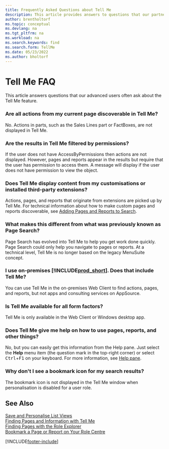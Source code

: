 ```yaml
---
title: Frequently Asked Questions about Tell Me
description: This article provides answers to questions that our partners and customers often ask about the Tell Me feature.
author: brentholtorf
ms.topic: conceptual
ms.devlang: na
ms.tgt_pltfrm: na
ms.workload: na
ms.search.keywords: find
ms.search.form: TellMe
ms.date: 05/23/2022
ms.author: bholtorf
---
```

# <a name="tell-me-faq"></a><a name="tell-me-faq"></a><a name="tell-me-faq"></a>Tell Me FAQ
This article answers questions that our advanced users often ask about the Tell Me feature.

### <a name="are-all-actions-from-my-current-page-discoverable-in-tell-me"></a><a name="are-all-actions-from-my-current-page-discoverable-in-tell-me"></a><a name="are-all-actions-from-my-current-page-discoverable-in-tell-me"></a>Are all actions from my current page discoverable in Tell Me?

No. Actions in parts, such as the Sales Lines part or FactBoxes, are not displayed in Tell Me.

### <a name="are-the-results-in-tell-me-filtered-by-permissions"></a><a name="are-the-results-in-tell-me-filtered-by-permissions"></a><a name="are-the-results-in-tell-me-filtered-by-permissions"></a>Are the results in Tell Me filtered by permissions?

If the user does not have AccessByPermissions then actions are not displayed. However, pages and reports appear in the results but require that the user has permission to access them. A message will display if the user does not have permission to view the object.

### <a name="does-tell-me-display-content-from-my-customizations-or-installed-third-party-extensions"></a><a name="does-tell-me-display-content-from-my-customizations-or-installed-third-party-extensions"></a><a name="does-tell-me-display-content-from-my-customizations-or-installed-third-party-extensions"></a>Does Tell Me display content from my customisations or installed third-party extensions?

Actions, pages, and reports that originate from extensions are picked up by Tell Me. For technical information about how to make custom pages and reports discoverable, see [Adding Pages and Reports to Search](/dynamics365/business-central/dev-itpro/developer/devenv-al-menusuite-functionality).

### <a name="what-makes-this-different-from-what-was-previously-known-as-page-search"></a><a name="what-makes-this-different-from-what-was-previously-known-as-page-search"></a><a name="what-makes-this-different-from-what-was-previously-known-as-page-search"></a>What makes this different from what was previously known as Page Search?

Page Search has evolved into Tell Me to help you get work done quickly. Page Search could only help you navigate to pages or reports. At a technical level, Tell Me is no longer based on the legacy MenuSuite concept.

### <a name="i-use-on-premises--does-that-include-tell-me"></a><a name="i-use-on-premises--does-that-include-tell-me"></a><a name="i-use-on-premises--does-that-include-tell-me"></a>I use on-premises [!INCLUDE[prod_short](includes/prod_short.md)]. Does that include Tell Me?

You can use Tell Me in the on-premises Web Client to find actions, pages, and reports, but not apps and consulting services on AppSource.

### <a name="is-tell-me-available-for-all-form-factors"></a><a name="is-tell-me-available-for-all-form-factors"></a><a name="is-tell-me-available-for-all-form-factors"></a>Is Tell Me available for all form factors?

Tell Me is only available in the Web Client or Windows desktop app.

<!-- removed in v20 because of Help pane
### <a name="are-the-documentation-results-available-in-any-language"></a><a name="are-the-documentation-results-available-in-any-language"></a><a name="are-the-documentation-results-available-in-any-language"></a>Are the documentation results available in any language?
The help articles display in the language you have specified in **My Settings**, if help is available in that language.
-->

### <a name="does-tell-me-give-me-help-on-how-to-use-pages-reports-and-other-things"></a><a name="does-tell-me-give-me-help-on-how-to-use-pages-reports-and-other-things"></a><a name="does-tell-me-give-me-help-on-how-to-use-pages-reports-and-other-things"></a>Does Tell Me give me help on how to use pages, reports, and other things?

No, but you can easily get this information from the Help pane. Just select the **Help** menu item (the question mark in the top-right corner) or select <kbd>Ctrl</kbd>+<kbd>F1</kbd> on your keyboard. For more information, see [Help pane](product-help-and-support.md#help-pane).

### <a name="why-dont-i-see-a-bookmark-icon-for-my-search-results"></a><a name="why-dont-i-see-a-bookmark-icon-for-my-search-results"></a><a name="why-dont-i-see-a-bookmark-icon-for-my-search-results"></a>Why don't I see a bookmark icon for my search results?

The bookmark icon is not displayed in the Tell Me window when personalisation is disabled for a user role.


## <a name="see-also"></a><a name="see-also"></a><a name="see-also"></a>See Also
[Save and Personalise List Views](ui-views.md)  
[Finding Pages and Information with Tell Me](ui-search.md)  
[Finding Pages with the Role Explorer](ui-role-explorer.md)  
[Bookmark a Page or Report on Your Role Centre](ui-bookmarks.md)


[!INCLUDE[footer-include](includes/footer-banner.md)]
